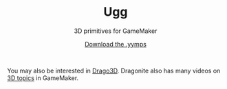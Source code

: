<h1 align="center">Ugg</h1>

<p align="center">3D primitives for GameMaker</p>

<p align="center"><a href="https://github.com/JujuAdams/ugg/releases/">Download the .yymps</a></p>

&nbsp;

You may also be interested in [Drago3D](https://dragonite.itch.io/d3d). Dragonite also has many videos on [3D topics](https://youtube.com/@DragoniteSpam?feature=shared) in GameMaker.
